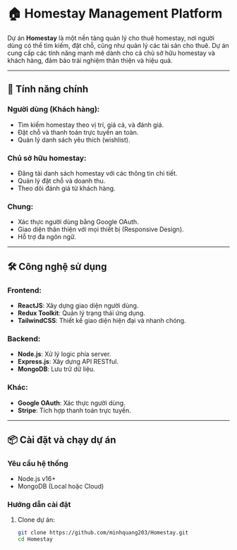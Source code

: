 # 🏠 Homestay Management Platform

Dự án **Homestay** là một nền tảng quản lý cho thuê homestay, nơi người dùng có thể tìm kiếm, đặt chỗ, cũng như quản lý các tài sản cho thuê. Dự án cung cấp các tính năng mạnh mẽ dành cho cả chủ sở hữu homestay và khách hàng, đảm bảo trải nghiệm thân thiện và hiệu quả.

---

## 🚀 Tính năng chính
### **Người dùng (Khách hàng):**
- Tìm kiếm homestay theo vị trí, giá cả, và đánh giá.
- Đặt chỗ và thanh toán trực tuyến an toàn.
- Quản lý danh sách yêu thích (wishlist).

### **Chủ sở hữu homestay:**
- Đăng tải danh sách homestay với các thông tin chi tiết.
- Quản lý đặt chỗ và doanh thu.
- Theo dõi đánh giá từ khách hàng.

### **Chung:**
- Xác thực người dùng bằng Google OAuth.
- Giao diện thân thiện với mọi thiết bị (Responsive Design).
- Hỗ trợ đa ngôn ngữ.

---

## 🛠️ Công nghệ sử dụng
### **Frontend:**
- **ReactJS**: Xây dựng giao diện người dùng.
- **Redux Toolkit**: Quản lý trạng thái ứng dụng.
- **TailwindCSS**: Thiết kế giao diện hiện đại và nhanh chóng.

### **Backend:**
- **Node.js**: Xử lý logic phía server.
- **Express.js**: Xây dựng API RESTful.
- **MongoDB**: Lưu trữ dữ liệu.

### **Khác:**
- **Google OAuth**: Xác thực người dùng.
- **Stripe**: Tích hợp thanh toán trực tuyến.

---

## 📦 Cài đặt và chạy dự án
### **Yêu cầu hệ thống**
- Node.js v16+
- MongoDB (Local hoặc Cloud)

### **Hướng dẫn cài đặt**
1. Clone dự án:
   ```bash
   git clone https://github.com/minhquang203/Homestay.git
   cd Homestay